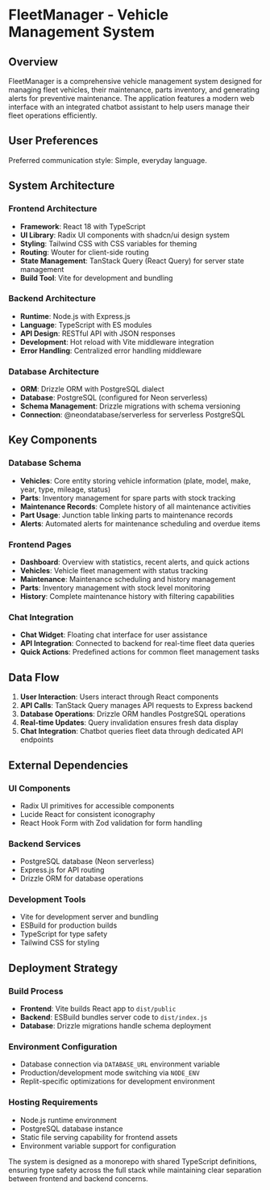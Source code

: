 # FleetManager - Vehicle Management System

## Overview

FleetManager is a comprehensive vehicle management system designed for managing fleet vehicles, their maintenance, parts inventory, and generating alerts for preventive maintenance. The application features a modern web interface with an integrated chatbot assistant to help users manage their fleet operations efficiently.

## User Preferences

Preferred communication style: Simple, everyday language.

## System Architecture

### Frontend Architecture
- **Framework**: React 18 with TypeScript
- **UI Library**: Radix UI components with shadcn/ui design system
- **Styling**: Tailwind CSS with CSS variables for theming
- **Routing**: Wouter for client-side routing
- **State Management**: TanStack Query (React Query) for server state management
- **Build Tool**: Vite for development and bundling

### Backend Architecture
- **Runtime**: Node.js with Express.js
- **Language**: TypeScript with ES modules
- **API Design**: RESTful API with JSON responses
- **Development**: Hot reload with Vite middleware integration
- **Error Handling**: Centralized error handling middleware

### Database Architecture
- **ORM**: Drizzle ORM with PostgreSQL dialect
- **Database**: PostgreSQL (configured for Neon serverless)
- **Schema Management**: Drizzle migrations with schema versioning
- **Connection**: @neondatabase/serverless for serverless PostgreSQL

## Key Components

### Database Schema
- **Vehicles**: Core entity storing vehicle information (plate, model, make, year, type, mileage, status)
- **Parts**: Inventory management for spare parts with stock tracking
- **Maintenance Records**: Complete history of all maintenance activities
- **Part Usage**: Junction table linking parts to maintenance records
- **Alerts**: Automated alerts for maintenance scheduling and overdue items

### Frontend Pages
- **Dashboard**: Overview with statistics, recent alerts, and quick actions
- **Vehicles**: Vehicle fleet management with status tracking
- **Maintenance**: Maintenance scheduling and history management
- **Parts**: Inventory management with stock level monitoring
- **History**: Complete maintenance history with filtering capabilities

### Chat Integration
- **Chat Widget**: Floating chat interface for user assistance
- **API Integration**: Connected to backend for real-time fleet data queries
- **Quick Actions**: Predefined actions for common fleet management tasks

## Data Flow

1. **User Interaction**: Users interact through React components
2. **API Calls**: TanStack Query manages API requests to Express backend
3. **Database Operations**: Drizzle ORM handles PostgreSQL operations
4. **Real-time Updates**: Query invalidation ensures fresh data display
5. **Chat Integration**: Chatbot queries fleet data through dedicated API endpoints

## External Dependencies

### UI Components
- Radix UI primitives for accessible components
- Lucide React for consistent iconography
- React Hook Form with Zod validation for form handling

### Backend Services
- PostgreSQL database (Neon serverless)
- Express.js for API routing
- Drizzle ORM for database operations

### Development Tools
- Vite for development server and bundling
- ESBuild for production builds
- TypeScript for type safety
- Tailwind CSS for styling

## Deployment Strategy

### Build Process
- **Frontend**: Vite builds React app to `dist/public`
- **Backend**: ESBuild bundles server code to `dist/index.js`
- **Database**: Drizzle migrations handle schema deployment

### Environment Configuration
- Database connection via `DATABASE_URL` environment variable
- Production/development mode switching via `NODE_ENV`
- Replit-specific optimizations for development environment

### Hosting Requirements
- Node.js runtime environment
- PostgreSQL database instance
- Static file serving capability for frontend assets
- Environment variable support for configuration

The system is designed as a monorepo with shared TypeScript definitions, ensuring type safety across the full stack while maintaining clear separation between frontend and backend concerns.